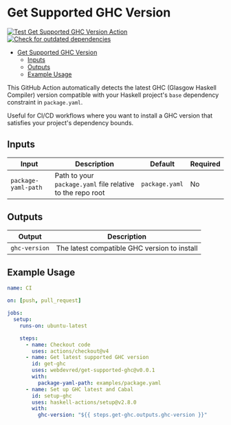 # Get Supported GHC Version

[![Test Get Supported GHC Version Action](https://github.com/webdevred/get-supported-ghc/actions/workflows/test.yaml/badge.svg)](https://github.com/webdevred/get-supported-ghc/actions/workflows/test.yaml)
[![Check for outdated dependencies](https://github.com/webdevred/get-supported-ghc/actions/workflows/updated-deps.yaml/badge.svg?event=schedule)](https://github.com/webdevred/get-supported-ghc/actions/workflows/updated-deps.yaml)

<!--toc:start-->
- [Get Supported GHC Version](#get-supported-ghc-version)
  - [Inputs](#inputs)
  - [Outputs](#outputs)
  - [Example Usage](#example-usage)
<!--toc:end-->

This GitHub Action automatically detects the latest GHC (Glasgow Haskell Compiler) version compatible with your Haskell project's `base` dependency constraint in `package.yaml`.

Useful for CI/CD workflows where you want to install a GHC version that satisfies your project's dependency bounds.

## Inputs

| Input               | Description                                                | Default        | Required |
|---------------------|------------------------------------------------------------|----------------|----------|
| `package-yaml-path` | Path to your `package.yaml` file relative to the repo root | `package.yaml` | No       |

## Outputs

| Output        | Description                                  |
|---------------|----------------------------------------------|
| `ghc-version` | The latest compatible GHC version to install |

## Example Usage

```yaml
name: CI

on: [push, pull_request]

jobs:
  setup:
    runs-on: ubuntu-latest

    steps:
      - name: Checkout code
        uses: actions/checkout@v4
      - name: Get latest supported GHC version
        id: get-ghc
        uses: webdevred/get-supported-ghc@v0.0.1
        with:
          package-yaml-path: examples/package.yaml
      - name: Set up GHC latest and Cabal
        id: setup-ghc
        uses: haskell-actions/setup@v2.8.0
        with:
          ghc-version: "${{ steps.get-ghc.outputs.ghc-version }}"
```
